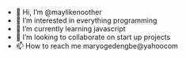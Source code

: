 - 👋 Hi, I’m @maylikenoother
- 👀 I’m interested in everything programming 
- 🌱 I’m currently learning javascript
- 💞️ I’m looking to collaborate on start up  projects
- 📫 How to reach me maryogedengbe@yahoocom

<!---
maylikenoother/maylikenoother is a ✨ special ✨ repository because its `README.md` (this file) appears on your GitHub profile.
You can click the Preview link to take a look at your changes.
--->
